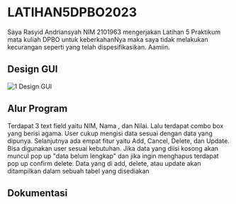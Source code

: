 # LATIHAN5DPBO2023
Saya Rasyid Andriansyah NIM 2101963 mengerjakan Latihan 5 Praktikum mata kuliah DPBO untuk keberkahanNya maka saya tidak melakukan kecurangan seperti yang telah dispesifikasikan. Aamiin.

## Design GUI
![1  Design GUI](https://user-images.githubusercontent.com/100756215/226523362-48ae4535-7050-45e1-ad3c-87ab42b652df.png)


## Alur Program
Terdapat 3 text field yaitu NIM, Nama , dan Nilai. Lalu terdapat combo box yang berisi agama. User cukup mengisi data sesuai dengan data yang dipunya. Selanjutnya ada empat fitur yaitu Add, Cancel, Delete, dan Update. Bisa digunakan user sesuai kebutuhan. Jika data yang diisi kosong akan muncul pop up "data belum lengkap" dan jika ingin menghapus terdapat pop up confirm delete. Data yang di add, delete, atau update akan ditampilkan dalam sebuah tabel yang disediakan

## Dokumentasi
